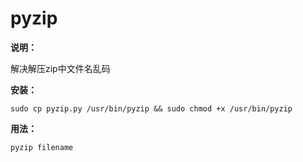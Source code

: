 # pyzip

**说明：**

解决解压zip中文件名乱码

**安装：**

    sudo cp pyzip.py /usr/bin/pyzip && sudo chmod +x /usr/bin/pyzip

**用法：**

    pyzip filename